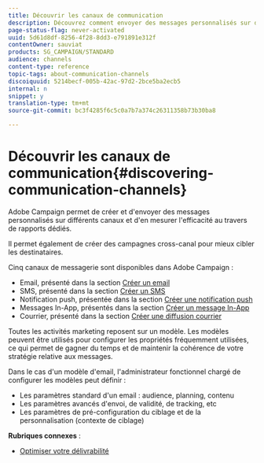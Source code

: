 ```yaml
---
title: Découvrir les canaux de communication
description: Découvrez comment envoyer des messages personnalisés sur divers canaux et créer des campagnes cross-canal pour mieux cibler vos destinataires.
page-status-flag: never-activated
uuid: 5d61d8df-8256-4f28-8dd3-e791891e312f
contentOwner: sauviat
products: SG_CAMPAIGN/STANDARD
audience: channels
content-type: reference
topic-tags: about-communication-channels
discoiquuid: 5214becf-005b-42ac-97d2-2bce5ba2ecb5
internal: n
snippet: y
translation-type: tm+mt
source-git-commit: bc3f4285f6c5c0a7b7a374c26311358b73b30ba8

---
```



# Découvrir les canaux de communication{#discovering-communication-channels}

Adobe Campaign permet de créer et d&#39;envoyer des messages personnalisés sur différents canaux et d&#39;en mesurer l&#39;efficacité au travers de rapports dédiés.

Il permet également de créer des campagnes cross-canal pour mieux cibler les destinataires.

Cinq canaux de messagerie sont disponibles dans Adobe Campaign :

* Email, présenté dans la section [Créer un email](../../channels/using/about-emails.md)
* SMS, présenté dans la section [Créer un SMS](../../channels/using/about-sms-messages.md)
* Notification push, présentée dans la section [Créer une notification push](../../channels/using/about-push-notifications.md)
* Messages In-App, présentés dans la section [Créer un message In-App](../../channels/using/about-in-app-messaging.md)
* Courrier, présenté dans la section [Créer une diffusion courrier](../../channels/using/about-direct-mail.md)

Toutes les activités marketing reposent sur un modèle. Les modèles peuvent être utilisés pour configurer les propriétés fréquemment utilisées, ce qui permet de gagner du temps et de maintenir la cohérence de votre stratégie relative aux messages.

Dans le cas d&#39;un modèle d&#39;email, l&#39;administrateur fonctionnel chargé de configurer les modèles peut définir :

* Les paramètres standard d&#39;un email : audience, planning, contenu
* Les paramètres avancés d&#39;envoi, de validité, de tracking, etc
* Les paramètres de pré-configuration du ciblage et de la personnalisation (contexte de ciblage)

**Rubriques connexes** :

* [Optimiser votre délivrabilité](../../sending/using/about-deliverability.md)
